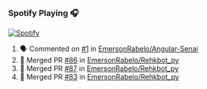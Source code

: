 ### Spotify Playing 🎧

[![Spotify](https://novatorem.emersonrabelo-98.vercel.app/api/spotify)](https://open.spotify.com/user/emersonrabelo-98)

1. 🗣 Commented on [#1](https://github.com/EmersonRabelo/Angular-Senai/issues/1) in [EmersonRabelo/Angular-Senai](https://github.com/EmersonRabelo/lost_ark_api)
3. 🎉 Merged PR [#86](https://github.com/EmersonRabelo/Rehkbot_py/pull/86) in [EmersonRabelo/Rehkbot_py](https://github.com/EmersonRabelo/Rehkbot_py)
4. 🎉 Merged PR [#87](https://github.com/EmersonRabelo/Rehkbot_py/pull/87) in [EmersonRabelo/Rehkbot_py](https://github.com/EmersonRabelo/Rehkbot_py)
5. 🎉 Merged PR [#83](https://github.com/EmersonRabelo/Rehkbot_py/pull/83) in [EmersonRabelo/Rehkbot_py](https://github.com/EmersonRabelo/Rehkbot_py)
